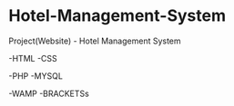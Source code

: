 # Hotel-Management-System
Project(Website) - Hotel Management System

-HTML -CSS 

-PHP -MYSQL

-WAMP -BRACKETSs
